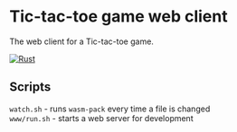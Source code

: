 # Tic-tac-toe game web client

The web client for a Tic-tac-toe game.

[![Rust](https://github.com/ondradoksy/tictactoe-client/actions/workflows/rust.yml/badge.svg)](https://github.com/ondradoksy/tictactoe-client/actions/workflows/rust.yml)

## Scripts

`watch.sh` - runs `wasm-pack` every time a file is changed  
`www/run.sh` - starts a web server for development
